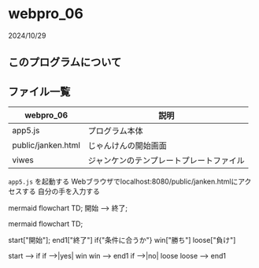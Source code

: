 # webpro_06
2024/10/29

## このプログラムについて
## ファイル一覧

webpro_06 | 説明
-|-
app5.js | プログラム本体
public/janken.html | じゃんけんの開始画面
viwes|ジャンケンのテンプレートプレートファイル

```app5.js``` を起動する
Webブラウザでlocalhost:8080/public/janken.htmlにアクセスする
自分の手を入力する

mermaid
flowchart TD;
開始 --> 終了;

mermaid
flowchart TD;

start["開始"];
end1["終了"]
if{"条件に合うか"}
win["勝ち"]
loose["負け"]

start --> if
if -->|yes| win
win --> end1
if -->|no| loose
loose --> end1
